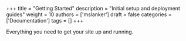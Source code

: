+++
title = "Getting Started"
description = "Initial setup and deployment guides"
weight = 10
authors = ['mslanker']
draft = false
categories = ['Documentation']
tags = []
+++


Everything you need to get your site up and running.
